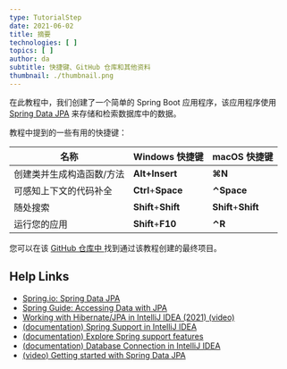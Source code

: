 ```yaml
---
type: TutorialStep
date: 2021-06-02
title: 摘要
technologies: [ ]
topics: [ ]
author: da
subtitle: 快捷键、GitHub 仓库和其他资料
thumbnail: ./thumbnail.png
---
```


在此教程中，我们创建了一个简单的 Spring Boot 应用程序，该应用程序使用 [ Spring Data JPA](https://spring.io/projects/spring-data-jpa) 来存储和检索数据库中的数据。

教程中提到的一些有用的快捷键：

| 名称            | Windows 快捷键         | macOS 快捷键           |
| ------------- | ------------------- | ------------------- |
| 创建类并生成构造函数/方法 | **Alt+Insert**      | **⌘N**              |
| 可感知上下文的代码补全   | **Ctrl**+**Space**  | **⌃Space**          |
| 随处搜索          | **Shift**+**Shift** | **Shift**+**Shift** |
| 运行您的应用        | **Shift**+**F10**   | **⌃R**              |

您可以在该 [ GitHub 仓库中 ](https://github.com/daliasheasha/SpringDataJPA) 找到通过该教程创建的最终项目。

## Help Links
- [Spring.io: Spring Data JPA](https://spring.io/projects/spring-data-jpa)
- [Spring Guide: Accessing Data with JPA](https://spring.io/guides/gs/accessing-data-jpa/)
- [Working with Hibernate/JPA in IntelliJ IDEA (2021) (video)](https://youtu.be/QJddHc41xrM)
- [(documentation) Spring Support in IntelliJ IDEA](https://www.jetbrains.com/help/idea/spring-support.html)
- [(documentation) Explore Spring support features](https://www.jetbrains.com/help/idea/spring-support-tutorial.html)
- [(documentation) Database Connection in IntelliJ IDEA](https://www.jetbrains.com/help/idea/connecting-to-a-database.html)
- [(video) Getting started with Spring Data JPA](https://www.youtube.com/watch?v=wuX2ESOy-Ts)
